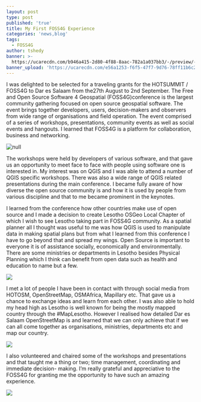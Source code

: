 ```yaml
---
layout: post
type: post
published: 'true'
title: My First FOSS4G Experience
categories: 'news,blog'
tags:
  - FOSS4G
author: tshedy
banner: >-
  https://ucarecdn.com/b946a415-2d80-4f88-8aac-782a1a037bb3/-/preview/-/enhance/76/
banner_upload: 'https://ucarecdn.com/e56a1253-f6f5-47f7-9d76-78ff11b6c227/'
---
```

I was delighted to be selected for a traveling grants for the HOTSUMMIT / FOSS4G to Dar es Salaam from the27th August to 2nd September. The Free and Open Source Software 4 Geospatial (FOSS4G)conference is the largest community gathering focused on open source geospatial software. The event brings together developers, users, decision-makers and observers from wide range of organisations and field operation. The event comprised of a series of workshops, presentations, community events as well as social events and hangouts. I learned that FOSS4G is a platform for collaboration, business and networking.

![null](https://ucarecdn.com/c4ab8a6b-d7f4-4782-ace5-f1977fed70c2/)

The workshops were held by developers of various software, and that gave us an opportunity to meet face to face with people using software one is interested in. My interest was on QGIS and I was able to attend a number of QGIS specific workshops. There was also a wide range of QGIS related presentations during the main conference. I became fully aware of how diverse the open source community is and how it is used by people from various discipline and that to me became prominent in the keynotes.

I learned from the conference how other countries make use of open source and I made a decision to create Lesotho OSGeo Local Chapter of which I wish to see Lesotho taking part in FOSS4G community. As a spatial planner all I thought was useful to me was how QGIS is used to manipulate data in making spatial plans but from what I learned from this conference I have to go beyond that and spread my wings. Open Source is important to everyone it is of assistance socially, economically and environmentally. There are some ministries or departments in Lesotho besides Physical Planning which I think can benefit from open data such as health and education to name but a few.

![](https://ucarecdn.com/bcb0e095-bf8d-4bd9-9c30-c52d5e2bb815/-/preview/-/enhance/50/)

I met a lot of people I have been in contact with through social media from HOTOSM, OpenStreetMap, OSMAfrica, Mapillary etc. That gave us a chance to exchange ideas and learn from each other. I was also able to hold my head high as Lesotho is well known for being the mostly mapped country through the #MapLesotho. However I realised how detailed Dar es Salaam OpenStreetMap is and learned that we can only achieve that if we can all come together as organisations, ministries, departments etc and map our country.

![](https://ucarecdn.com/915ff3d2-c48c-4487-8b18-bff15a494974/)

I also volunteered and chaired some of the workshops and presentations and that taught me a thing or two; time management, coordinating and immediate decision- making. I’m really grateful and appreciative to the FOSS4G for granting me the opportunity to have such an amazing experience.

![](https://ucarecdn.com/15f57690-ac79-45c3-b94d-18ccdb289846/)
